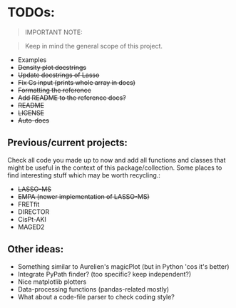 # TODOs:

> IMPORTANT NOTE:

> Keep in mind the general scope of this project.

- Examples
- ~~Density plot docstrings~~
- ~~Update docstrings of Lasso~~
- ~~Fix Cs input (prints whole array in docs)~~
- ~~Formatting the reference~~
- ~~Add README to the reference docs?~~
- ~~README~~
- ~~LICENSE~~
- ~~Auto-docs~~

## Previous/current projects:

Check all code you made up to now and add all functions and classes that might
be useful in the context of this package/collection. Some places to find
interesting stuff which may be worth recycling.:

- ~~LASSO-MS~~
- ~~EMPA (newer implementation of LASSO-MS)~~
- FRETfit
- DIRECTOR
- CisPt-AKI
- MAGED2

## Other ideas:

- Something similar to Aurelien's magicPlot (but in Python 'cos it's better)
- Integrate PyPath finder? (too specific? keep independent?)
- Nice matplotlib plotters
- Data-processing functions (pandas-related mostly)
- What about a code-file parser to check coding style?
